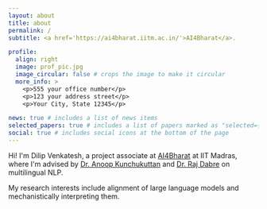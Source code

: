 ```yaml
---
layout: about
title: about
permalink: /
subtitle: <a href='https://ai4bharat.iitm.ac.in/'>AI4Bharat</a>.

profile:
  align: right
  image: prof_pic.jpg
  image_circular: false # crops the image to make it circular
  more_info: >
    <p>555 your office number</p>
    <p>123 your address street</p>
    <p>Your City, State 12345</p>

news: true # includes a list of news items
selected_papers: true # includes a list of papers marked as "selected={true}"
social: true # includes social icons at the bottom of the page
---
```

Hi! I'm Dilip Venkatesh, a project associate at [AI4Bharat](https://ai4bharat.iitm.ac.in/) at IIT Madras, where I'm advised by [Dr. Anoop Kunchukuttan](https://anoopk.in/) and [Dr. Raj Dabre](https://prajdabre.github.io/) on multilingual NLP.

My research interests include alignment of large language models and mechanistically interpreting them. 

